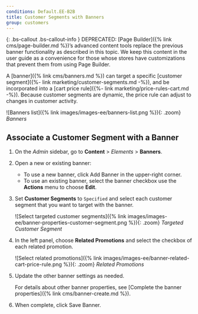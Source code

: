 ```yaml
---
conditions: Default.EE-B2B
title: Customer Segments with Banners
group: customers
---
```


{: .bs-callout .bs-callout-info }
DEPRECATED: [Page Builder]({% link cms/page-builder.md %})’s advanced content tools replace the previous banner functionality as described in this topic. We keep this content in the user guide as a convenience for those whose stores have customizations that prevent them from using Page Builder.

A [banner]({% link cms/banners.md %}) can target a specific [customer segment]({%- link marketing/customer-segments.md -%}), and be incorporated into a [cart price rule]({%- link marketing/price-rules-cart.md -%}). Because customer segments are dynamic, the price rule can adjust to changes in customer activity.

![Banners list]({% link images/images-ee/banners-list.png %}){: .zoom}
_Banners_

## Associate a Customer Segment with a Banner

1. On the _Admin_ sidebar, go to **Content** > _Elements_ > **Banners**.

1. Open a new or existing banner:
    - To use a new banner, click <span class="btn">Add Banner</span> in the upper-right corner.
    - To use an existing banner, select the banner checkbox use the **Actions** menu to choose **Edit**.

1. Set **Customer Segments** to `Specified` and select each customer segment that you want to target with the banner.

    ![Select targeted customer segments]({% link images/images-ee/banner-properties-customer-segment.png %}){: .zoom}
    _Targeted Customer Segment_

1. In the left panel, choose **Related Promotions** and select the checkbox of each related promotion.

    ![Select related promotions]({% link images/images-ee/banner-related-cart-price-rule.png %}){: .zoom}
    _Related Promotions_

1. Update the other banner settings as needed.

    For details about other banner properties, see [Complete the banner properties]({% link cms/banner-create.md %}).

1. When complete, click <span class="btn">Save Banner</span>.

